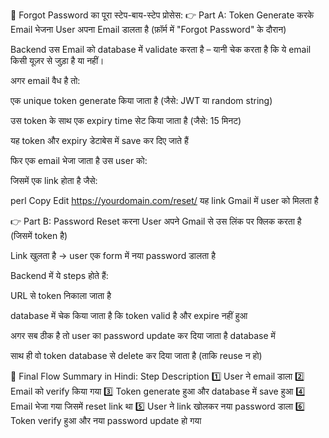 🔐 Forgot Password का पूरा स्टेप-बाय-स्टेप प्रोसेस:
👉 Part A: Token Generate करके Email भेजना
User अपना Email डालता है (फ़ॉर्म में "Forgot Password" के दौरान)

Backend उस Email को database में validate करता है –
यानी चेक करता है कि ये email किसी यूज़र से जुड़ा है या नहीं।

अगर email वैध है तो:

एक unique token generate किया जाता है (जैसे: JWT या random string)

उस token के साथ एक expiry time सेट किया जाता है (जैसे: 15 मिनट)

यह token और expiry डेटाबेस में save कर दिए जाते हैं

फिर एक email भेजा जाता है उस user को:

जिसमें एक link होता है जैसे:

perl
Copy
Edit
https://yourdomain.com/reset/<token>
यह link Gmail में user को मिलता है

👉 Part B: Password Reset करना
User अपने Gmail से उस लिंक पर क्लिक करता है (जिसमें token है)

Link खुलता है → user एक form में नया password डालता है

Backend में ये steps होते हैं:

URL से token निकाला जाता है

database में चेक किया जाता है कि token valid है और expire नहीं हुआ

अगर सब ठीक है तो user का password update कर दिया जाता है database में

साथ ही वो token database से delete कर दिया जाता है (ताकि reuse न हो)

📌 Final Flow Summary in Hindi:
Step Description
1️⃣ User ने email डाला
2️⃣ Email को verify किया गया
3️⃣ Token generate हुआ और database में save हुआ
4️⃣ Email भेजा गया जिसमें reset link था
5️⃣ User ने link खोलकर नया password डाला
6️⃣ Token verify हुआ और नया password update हो गया
